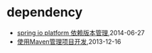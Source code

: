 # dependency
* [spring io platform 依赖版本管理](/2014/2014-06-27-spring-io-platform-dependencies),2014-06-27
* [使用Maven管理项目开发](/2013/2013-12-16-using-maven-to-manage-project),2013-12-16
